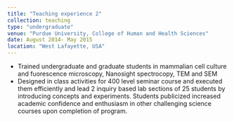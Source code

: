 ```yaml
---
title: "Teaching experience 2"
collection: teaching
type: "undergraduate"
venue: "Purdue University, College of Human and Health Sciences"
date: August 2014- May 2015
location: "West Lafayette, USA"
---
```


  * Trained undergraduate and graduate students in mammalian cell culture and fuorescence microscopy, Nanosight spectrocopy, TEM and SEM
  * Designed in class activities for 400 level seminar course and executed them efficiently and lead 2 inquiry based lab sections of 25 students by introducing concepts and experiments. Students publicized increased academic confidence and enthusiasm in other challenging science courses upon completion of program.
